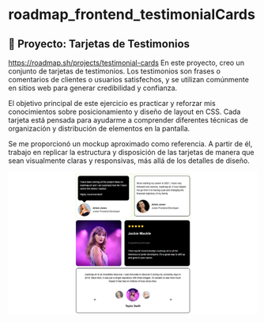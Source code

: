 # roadmap_frontend_testimonialCards
## 💬 Proyecto: Tarjetas de Testimonios
https://roadmap.sh/projects/testimonial-cards
En este proyecto, creo un conjunto de tarjetas de testimonios. Los testimonios son frases o comentarios de clientes o usuarios satisfechos, y se utilizan comúnmente en sitios web para generar credibilidad y confianza.

El objetivo principal de este ejercicio es practicar y reforzar mis conocimientos sobre posicionamiento y diseño de layout en CSS. Cada tarjeta está pensada para ayudarme a comprender diferentes técnicas de organización y distribución de elementos en la pantalla.

Se me proporcionó un mockup aproximado como referencia. A partir de él, trabajo en replicar la estructura y disposición de las tarjetas de manera que sean visualmente claras y responsivas, más allá de los detalles de diseño.


![testimonilaCard-preview](https://github.com/santiagoCamachoCamino/roadmap_frontend_projects/blob/main/roadmap_frontend_testimonialCards/testimonal-preview.png)
